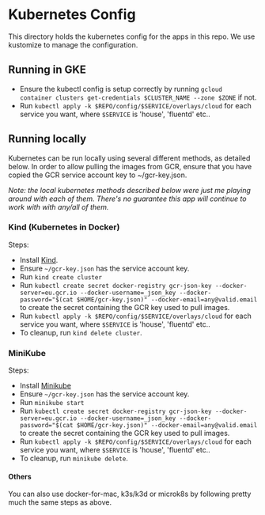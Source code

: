 # Kubernetes Config

This directory holds the kubernetes config for the apps in this repo.
We use kustomize to manage the configuration.

## Running in GKE

* Ensure the kubectl config is setup correctly by running `gcloud container clusters get-credentials $CLUSTER_NAME --zone $ZONE` if not.
* Run `kubectl apply -k $REPO/config/$SERVICE/overlays/cloud` for each service you want, where `$SERVICE` is 'house', 'fluentd' etc..

## Running locally

Kubernetes can be run locally using several different methods, as detailed below.
In order to allow pulling the images from GCR, ensure that you have copied the GCR service account key to ~/gcr-key.json.

*Note: the local kubernetes methods described below were just me playing around with each of them.
There's no guarantee this app will continue to work with with any/all of them.*

### Kind (Kubernetes in Docker)

Steps:
* Install [Kind](https://github.com/kubernetes-sigs/kind).
* Ensure `~/gcr-key.json` has the service account key.
* Run `kind create cluster`
* Run `kubectl create secret docker-registry gcr-json-key --docker-server=eu.gcr.io --docker-username=_json_key --docker-password="$(cat $HOME/gcr-key.json)" --docker-email=any@valid.email`
to create the secret containing the GCR key used to pull images.
* Run `kubectl apply -k $REPO/config/$SERVICE/overlays/cloud` for each service you want, where `$SERVICE` is 'house', 'fluentd' etc..
* To cleanup, run `kind delete cluster`.

### MiniKube

Steps:
* Install [Minikube](https://minikube.sigs.k8s.io/)
* Ensure `~/gcr-key.json` has the service account key.
* Run `minikube start`
* Run `kubectl create secret docker-registry gcr-json-key --docker-server=eu.gcr.io --docker-username=_json_key --docker-password="$(cat $HOME/gcr-key.json)" --docker-email=any@valid.email`
to create the secret containing the GCR key used to pull images.
* Run `kubectl apply -k $REPO/config/$SERVICE/overlays/cloud` for each service you want, where `$SERVICE` is 'house', 'fluentd' etc..
* To cleanup, run `minikube delete`.

#### Others

You can also use docker-for-mac, k3s/k3d or microk8s by following pretty much the same steps as above.